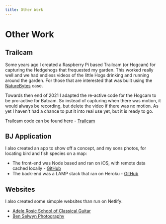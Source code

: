 ```yaml
---
title: Other Work
---
```


# Other Work

## Trailcam

Some years ago I created a Raspberry Pi based Trailcam (or Hogcam) for capturing the Hedgehogs that frequested my garden. This worked really well and we had endless videos of the little Hogs drinking and running around the garden. For those that are interested that was built using the [NatureBytes](https://shop.naturebytes.org) case.

Towards then end of 2021 I adapted the re-active code for the Hogcam to be pro-active for Batcam. So instead of capturing when there was motion, it would always be recording, but delete the video if there was no motion. As yet I haven't had a chance to put it into real use yet, but it is ready to go.

Trailcam code can be found here - [Trailcam](https://github.com/RogerSelwyn/Trailcam)

## BJ Application

I also created an app to show off a concept, and my sons photos, for locating bird and fish species on a map:

- The front-end was Node based and ran on iOS, with remote data cached locally - [GitHub](https://github.com/RogerSelwyn/BJApp_FE)
- The back-end was a LAMP stack that ran on Heroku - [GitHub](https://github.com/RogerSelwyn/BJApp_BE)

## Websites

I also created some simople websites than run on Netlify:
- [Adele Rosic School of Classical Guitar](https://www.adelerosic.co.uk)
- [Ben Selwyn Photography](https://www.benselwynphotography.co.uk)
